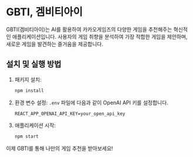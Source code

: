 # GBTI, 겜비티아이

GBTI(겜비티아이)는 AI를 활용하여 카카오게임즈의 다양한 게임을 추천해주는 혁신적인 애플리케이션입니다. 사용자의 게임 취향을 분석하여 가장 적합한 게임을 제안하며, 새로운 게임을 발견하는 즐거움을 제공합니다.

## 설치 및 실행 방법

1. 패키지 설치:
   ```bash
   npm install
   ```

2. 환경 변수 설정:
   `.env` 파일에 다음과 같이 OpenAI API 키를 설정합니다.
   ```
   REACT_APP_OPENAI_API_KEY=your_open_api_key
   ```

3. 애플리케이션 시작:
   ```bash
   npm start
   ```

이제 GBTI를 통해 나만의 게임 추천을 받아보세요!